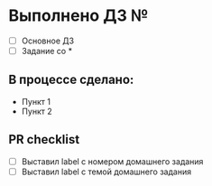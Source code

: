 # Выполнено ДЗ №

 - [ ] Основное ДЗ
 - [ ] Задание со *

## В процессе сделано:
 - Пункт 1
 - Пункт 2

## PR checklist
 - [ ] Выставил label с номером домашнего задания
 - [ ] Выставил label с темой домашнего задания
